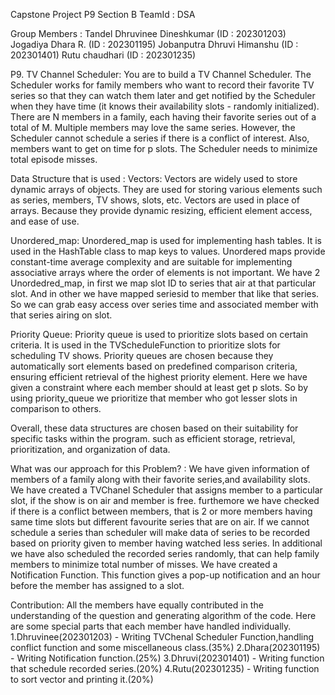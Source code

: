 Capstone Project P9 Section B
TeamId : DSA

Group Members : 
Tandel Dhruvinee Dineshkumar     (ID : 202301203)
Jogadiya Dhara R.                (ID : 202301195)
Jobanputra Dhruvi Himanshu       (ID : 202301401)
Rutu chaudhari                   (ID : 202301235)

P9. TV Channel Scheduler:
You are to build a TV Channel Scheduler. The Scheduler works for family
members who want to record their favorite TV series so that they can watch
them later and get notified by the Scheduler when they have time (it knows their
availability slots - randomly initialized). There are N members in a family, each
having their favorite series out of a total of M. Multiple members may love the
same series. However, the Scheduler cannot schedule a series if there is a
conflict of interest. Also, members want to get on time for p slots. The Scheduler
needs to minimize total episode misses.

Data Structure that is used : 
Vectors: Vectors are widely used to store dynamic arrays of objects. 
        They are used for storing various elements such as series, members, TV shows, slots, etc. 
        Vectors are used in place of arrays. Because they provide dynamic resizing, efficient element access, and ease of use.

Unordered_map: Unordered_map is used for implementing hash tables. 
                It is used in the HashTable class to map keys to values. 
                Unordered maps provide constant-time average complexity and are suitable for implementing associative arrays where the order of elements is not important.
                We have 2 Unordedred_map, in first we map slot ID  to series that air at that particular slot. 
                And in other we have mapped seriesid to member that like that series. 
                So we can grab easy access over series time and associated member with that series airing on slot.  

Priority Queue: Priority queue is used to prioritize slots based on certain criteria. 
                It is used in the TVScheduleFunction to prioritize slots for scheduling TV shows.
                Priority queues are chosen because they automatically sort elements based on predefined comparison criteria, ensuring efficient retrieval of the highest priority element.
                Here we have given a constraint where each member should at least get p slots. So by using priority_queue we prioritize  that member who got lesser slots in comparison to others. 

Overall, these data structures are chosen based on their suitability for specific tasks within the program.
such as efficient storage, retrieval, prioritization, and organization of data.


What was our approach for this Problem? : We have given information of members of a family along with their favorite series,and availability slots. We have created a TVChanel Scheduler that assigns member to a particular slot, if the show is on air and member is free. furthemore we have checked if there is a conflict between members, that is 2 or more members having same time slots but different favourite series that are on air. If we cannot schedule a series than scheduler will make data of series to be recorded based on priority given to member having watched less series. In additional we have also scheduled the recorded series randomly, that can help family members to minimize total number of misses. We have created a Notification Function. This function gives a pop-up notification and an hour before the member has assigned to a slot.

Contribution:
All the members have equally contributed in the understanding of the question and generating algorithm of the code.
Here are some special parts that each member have handled individually.
1.Dhruvinee(202301203) - Writing TVChenal Scheduler Function,handling conflict function and some miscellaneous class.(35%)
2.Dhara(202301195) - Writing Notification function.(25%)
3.Dhruvi(202301401) - Writing function that schedule recorded series.(20%)
4.Rutu(202301235) - Writing function to sort vector and printing it.(20%)


